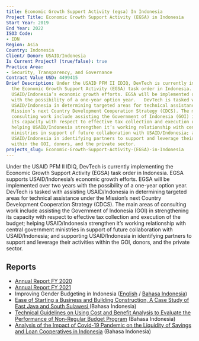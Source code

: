```yaml
---
title: Economic Growth Support Activity (egsa) In Indonesia
Project Title: Economic Growth Support Activity (EGSA) in Indonesia
Start Year: 2019
End Year: 2022
ISO3 Code:
- IDN
Region: Asia
Country: Indonesia
Client/ Donor: USAID/Indonesia
Is Current Project? (true/false): true
Practice Area:
- Security, Transparency, and Governance
Contract Value USD: 4499415
Brief Description: Under the USAID PFM II IDIQ, DevTech is currently implementing
  the Economic Growth Support Activity (EGSA) task order in Indonesia. EGSA supports
  USAID/Indonesia’s economic growth efforts. EGSA will be implemented over two years
  with the possibility of a one-year option year.   DevTech is tasked with assisting
  USAID/Indonesia in determining targeted areas for technical assistance under the
  Mission’s next Country Development Cooperation Strategy (CDCS). The main areas of
  consulting work include assisting the Government of Indonesia (GOI) in  strengthening
  its capacity with respect to effective tax collection and execution of the budget;
  helping USAID/Indonesia strengthen it’s working relationship with central government
  ministries in support of future collaboration with USAID/Indonesia; and supporting
  USAID/Indonesia in identifying partners to support and leverage their activities
  within the GOI, donors, and the private sector.
projects_slug: Economic-Growth-Support-Activity-(EGSA)-in-Indonesia
---
```


Under the USAID PFM II IDIQ, DevTech is currently implementing the Economic Growth Support Activity (EGSA) task order in Indonesia. EGSA supports USAID/Indonesia’s economic growth efforts. EGSA will be implemented over two years with the possibility of a one-year option year.   DevTech is tasked with assisting USAID/Indonesia in determining targeted areas for technical assistance under the Mission’s next Country Development Cooperation Strategy (CDCS). The main areas of consulting work include assisting the Government of Indonesia (GOI) in  strengthening its capacity with respect to effective tax collection and execution of the budget; helping USAID/Indonesia strengthen it’s working relationship with central government ministries in support of future collaboration with USAID/Indonesia; and supporting USAID/Indonesia in identifying partners to support and leverage their activities within the GOI, donors, and the private sector.

## Reports

* [Annual Report FY 2020](https://pdf.usaid.gov/pdf_docs/PA00XHG9.pdf)
* [Annual Report FY 2021](https://pdf.usaid.gov/pdf_docs/PA00Z6M4.pdf)
* Improving Gender Budgeting in Indonesia  ([English](https://pdf.usaid.gov/pdf_docs/PA00ZJ2P.pdf) / [Bahasa Indonesia](https://pdf.usaid.gov/pdf_docs/PA00ZJ2Q.pdf))
* [Ease of Starting a Business and Building Construction, A Case Study of East Java and South Sulawesi ](https://pdf.usaid.gov/pdf_docs/PA00ZJ2M.pdf)(Bahasa Indonesia)
* [Technical Guidelines on Using Cost and Benefit Analysis to Evaluate the Performance of Non-Regular Budget Program](https://pdf.usaid.gov/pdf_docs/PA00Z79K.pdf) (Bahasa Indonesia)
* [Analysis of the Impact of Covid-19 Pandemic on the Liquidity of Savings and Loan Cooperatives in Indonesia](https://pdf.usaid.gov/pdf_docs/PA00Z79J.pdf) (Bahasa Indonesia)